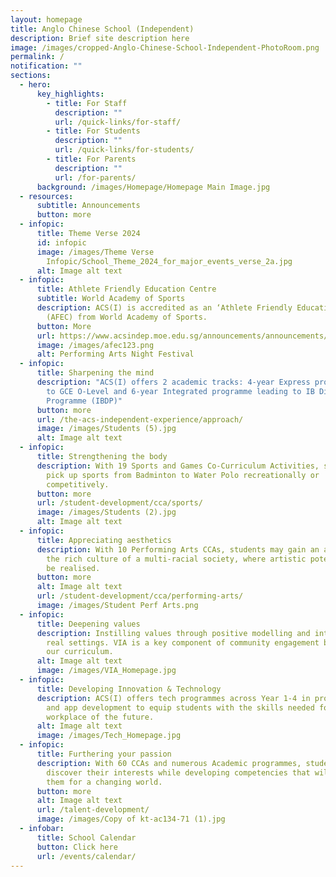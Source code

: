 ```yaml
---
layout: homepage
title: Anglo Chinese School (Independent)
description: Brief site description here
image: /images/cropped-Anglo-Chinese-School-Independent-PhotoRoom.png
permalink: /
notification: ""
sections:
  - hero:
      key_highlights:
        - title: For Staff
          description: ""
          url: /quick-links/for-staff/
        - title: For Students
          description: ""
          url: /quick-links/for-students/
        - title: For Parents
          description: ""
          url: /for-parents/
      background: /images/Homepage/Homepage Main Image.jpg
  - resources:
      subtitle: Announcements
      button: more
  - infopic:
      title: Theme Verse 2024
      id: infopic
      image: /images/Theme Verse
        Infopic/School_Theme_2024_for_major_events_verse_2a.jpg
      alt: Image alt text
  - infopic:
      title: Athlete Friendly Education Centre
      subtitle: World Academy of Sports
      description: ACS(I) is accredited as an ‘Athlete Friendly Education Centre’
        (AFEC) from World Academy of Sports.
      button: More
      url: https://www.acsindep.moe.edu.sg/announcements/announcements/waos/
      image: /images/afec123.png
      alt: Performing Arts Night Festival
  - infopic:
      title: Sharpening the mind
      description: "ACS(I) offers 2 academic tracks: 4-year Express programme leading
        to GCE O-Level and 6-year Integrated programme leading to IB Diploma
        Programme (IBDP)"
      button: more
      url: /the-acs-independent-experience/approach/
      image: /images/Students (5).jpg
      alt: Image alt text
  - infopic:
      title: Strengthening the body
      description: With 19 Sports and Games Co-Curriculum Activities, students may
        pick up sports from Badminton to Water Polo recreationally or
        competitively.
      button: more
      url: /student-development/cca/sports/
      image: /images/Students (2).jpg
      alt: Image alt text
  - infopic:
      title: Appreciating aesthetics
      description: With 10 Performing Arts CCAs, students may gain an appreciation for
        the rich culture of a multi-racial society, where artistic potential can
        be realised.
      button: more
      alt: Image alt text
      url: /student-development/cca/performing-arts/
      image: /images/Student Perf Arts.png
  - infopic:
      title: Deepening values
      description: Instilling values through positive modelling and interactions in
        real settings. VIA is a key component of community engagement built into
        our curriculum.
      alt: Image alt text
      image: /images/VIA_Homepage.jpg
  - infopic:
      title: Developing Innovation & Technology
      description: ACS(I) offers tech programmes across Year 1-4 in programming, AI
        and app development to equip students with the skills needed for the
        workplace of the future.
      alt: Image alt text
      image: /images/Tech_Homepage.jpg
  - infopic:
      title: Furthering your passion
      description: With 60 CCAs and numerous Academic programmes, students can
        discover their interests while developing competencies that will prepare
        them for a changing world.
      button: more
      alt: Image alt text
      url: /talent-development/
      image: /images/Copy of kt-ac134-71 (1).jpg
  - infobar:
      title: School Calendar
      button: Click here
      url: /events/calendar/
---
```

